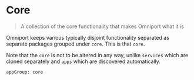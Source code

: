 # Core

> A collection of the core functionality that makes Omniport what it is

Omniport keeps various typically disjoint functionality separated as separate 
packages grouped under `core`. This is that `core`.

Note that the `core` is not to be altered in any way, unlike `services` which 
are cloned separately and `apps` which are discovered automatically.

`appGroup: core`